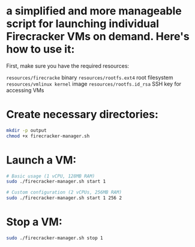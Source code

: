 # a simplified and more manageable script for launching individual Firecracker VMs on demand. Here's how to use it:

First, make sure you have the required resources:

```resources/firecracke``` binary
```resources/rootfs.ext4``` root filesystem
```resources/vmlinux kernel``` image
```resources/rootfs.id_rsa``` SSH key for accessing VMs


# Create necessary directories:

``` bash
mkdir -p output
chmod +x firecracker-manager.sh
```

# Launch a VM:

``` bash
# Basic usage (1 vCPU, 128MB RAM)
sudo ./firecracker-manager.sh start 1

# Custom configuration (2 vCPUs, 256MB RAM)
sudo ./firecracker-manager.sh start 1 256 2
```

# Stop a VM:

``` bash
sudo ./firecracker-manager.sh stop 1
```